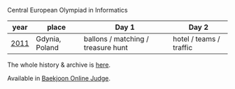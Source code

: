 Central European Olympiad in Informatics

| year                                     | place           | Day 1                              | Day 2                          |
| ---------------------------------------- | --------------- | ---------------------------------- | ------------------------------ |
| [2011](http://hsin.hr/ceoi2011/CD/)      | Gdynia, Poland  | ballons / matching / treasure hunt | hotel / teams / traffic        |

The whole history & archive is [here](http://ceoi.inf.elte.hu/tasks-archive/).

Available in [Baekjoon Online Judge](https://www.acmicpc.net/category/36).